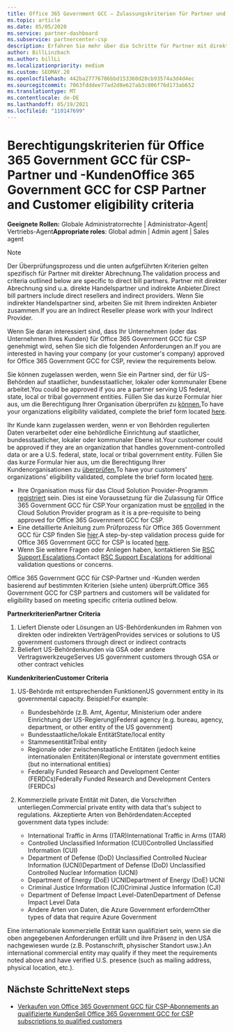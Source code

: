 ```yaml
---
title: Office 365 Government GCC – Zulassungskriterien für Partner und Kunden
ms.topic: article
ms.date: 05/05/2020
ms.service: partner-dashboard
ms.subservice: partnercenter-csp
description: Erfahren Sie mehr über die Schritte für Partner mit direkter Abrechnung (direkte Handelspartner, indirekte Anbieter), um Partner und Kunden für Office 365 Government GCC für CSP zu überprüfen.
author: BillLinzbach
ms.author: billLi
ms.localizationpriority: medium
ms.custom: SEOMAY.20
ms.openlocfilehash: 442ba27776786bbd153360d20cb93574a3d4d4ec
ms.sourcegitcommit: 7063fdddee77ad2d8e627ab3c806f76d173ab652
ms.translationtype: MT
ms.contentlocale: de-DE
ms.lasthandoff: 05/19/2021
ms.locfileid: "110147699"
---
```

# <a name="office-365-government-gcc-for-csp-partner-and-customer-eligibility-criteria"></a><span data-ttu-id="5d4d3-103">Berechtigungskriterien für Office 365 Government GCC für CSP-Partner und -Kunden</span><span class="sxs-lookup"><span data-stu-id="5d4d3-103">Office 365 Government GCC for CSP Partner and Customer eligibility criteria</span></span> 

<span data-ttu-id="5d4d3-104">**Geeignete Rollen:** Globale Administratorrechte | Administrator-Agent| Vertriebs-Agent</span><span class="sxs-lookup"><span data-stu-id="5d4d3-104">**Appropriate roles**: Global admin | Admin agent | Sales agent</span></span>

>[!NOTE]
><span data-ttu-id="5d4d3-105">Der Überprüfungsprozess und die unten aufgeführten Kriterien gelten spezifisch für Partner mit direkter Abrechnung.</span><span class="sxs-lookup"><span data-stu-id="5d4d3-105">The validation process and criteria outlined below are specific to direct bill partners.</span></span> <span data-ttu-id="5d4d3-106">Partner mit direkter Abrechnung sind u.a. direkte Handelspartner und indirekte Anbieter.</span><span class="sxs-lookup"><span data-stu-id="5d4d3-106">Direct bill partners include direct resellers and indirect providers.</span></span>  <span data-ttu-id="5d4d3-107">Wenn Sie indirekter Handelspartner sind, arbeiten Sie mit Ihrem indirekten Anbieter zusammen.</span><span class="sxs-lookup"><span data-stu-id="5d4d3-107">If you are an Indirect Reseller please work with your Indirect Provider.</span></span>

<span data-ttu-id="5d4d3-108">Wenn Sie daran interessiert sind, dass Ihr Unternehmen (oder das Unternehmen Ihres Kunden) für Office 365 Government GCC für CSP genehmigt wird, sehen Sie sich die folgenden Anforderungen an.</span><span class="sxs-lookup"><span data-stu-id="5d4d3-108">If you are interested in having your company (or your customer's company) approved for Office 365 Government GCC for CSP, review the requirements below.</span></span>

<span data-ttu-id="5d4d3-109">Sie können zugelassen werden, wenn Sie ein Partner sind, der für US-Behörden auf staatlicher, bundesstaatlicher, lokaler oder kommunaler Ebene arbeitet.</span><span class="sxs-lookup"><span data-stu-id="5d4d3-109">You could be approved if you are a partner serving US federal, state, local or tribal government entities.</span></span> <span data-ttu-id="5d4d3-110">Füllen Sie das kurze Formular hier aus, um die Berechtigung Ihrer Organisation überprüfen zu [können.](https://products.office.com/government/eligibility-validation?ReqType=CSPPartner)</span><span class="sxs-lookup"><span data-stu-id="5d4d3-110">To have your organizations eligibility validated, complete the brief form located [here](https://products.office.com/government/eligibility-validation?ReqType=CSPPartner).</span></span>

<span data-ttu-id="5d4d3-111">Ihr Kunde kann zugelassen werden, wenn er von Behörden regulierten Daten verarbeitet oder eine behördliche Einrichtung auf staatlicher, bundesstaatlicher, lokaler oder kommunaler Ebene ist.</span><span class="sxs-lookup"><span data-stu-id="5d4d3-111">Your customer could be approved if they are an organization that handles government-controlled data or are a U.S. federal, state, local or tribal government entity.</span></span> <span data-ttu-id="5d4d3-112">Füllen Sie das kurze Formular hier aus, um die Berechtigung Ihrer Kundenorganisationen zu [überprüfen.](https://products.office.com/government/eligibility-validation?ReqType=CSPCustomer)</span><span class="sxs-lookup"><span data-stu-id="5d4d3-112">To have your customers' organizations' eligibility validated, complete the brief form located [here](https://products.office.com/government/eligibility-validation?ReqType=CSPCustomer).</span></span> 

-   <span data-ttu-id="5d4d3-113">Ihre Organisation muss für das Cloud Solution Provider-Programm [registriert](https://partnercenter.microsoft.com/partner/cloud-solution-provider) sein. Dies ist eine Voraussetzung für die Zulassung für Office 365 Government GCC für CSP.</span><span class="sxs-lookup"><span data-stu-id="5d4d3-113">Your organization must be [enrolled](https://partnercenter.microsoft.com/partner/cloud-solution-provider) in the Cloud Solution Provider program as it is a pre-requisite to being approved for Office 365 Government GCC for CSP.</span></span>
-   <span data-ttu-id="5d4d3-114">Eine detaillierte Anleitung zum Prüfprozess für Office 365 Government GCC für CSP finden Sie [hier](https://go.microsoft.com/fwlink/?linkid=2007323).</span><span class="sxs-lookup"><span data-stu-id="5d4d3-114">A step-by-step validation process guide for Office 365 Government GCC for CSP is located [here](https://go.microsoft.com/fwlink/?linkid=2007323).</span></span>
-   <span data-ttu-id="5d4d3-115">Wenn Sie weitere Fragen oder Anliegen haben, kontaktieren Sie [RSC Support Escalations](mailto:usgcce@microsoft.com).</span><span class="sxs-lookup"><span data-stu-id="5d4d3-115">Contact [RSC Support Escalations](mailto:usgcce@microsoft.com) for additional validation questions or concerns.</span></span>

<span data-ttu-id="5d4d3-116">Office 365 Government GCC für CSP-Partner und -Kunden werden basierend auf bestimmten Kriterien (siehe unten) überprüft.</span><span class="sxs-lookup"><span data-stu-id="5d4d3-116">Office 365 Government GCC for CSP partners and customers will be validated for eligibility based on meeting specific criteria outlined below.</span></span>

<span data-ttu-id="5d4d3-117">**Partnerkriterien**</span><span class="sxs-lookup"><span data-stu-id="5d4d3-117">**Partner Criteria**</span></span>
1.  <span data-ttu-id="5d4d3-118">Liefert Dienste oder Lösungen an US-Behördenkunden im Rahmen von direkten oder indirekten Verträgen</span><span class="sxs-lookup"><span data-stu-id="5d4d3-118">Provides services or solutions to US government customers through direct or indirect contracts</span></span>
2.  <span data-ttu-id="5d4d3-119">Beliefert US-Behördenkunden via GSA oder andere Vertragswerkzeuge</span><span class="sxs-lookup"><span data-stu-id="5d4d3-119">Serves US government customers through GSA or other contract vehicles</span></span>

<span data-ttu-id="5d4d3-120">**Kundenkriterien**</span><span class="sxs-lookup"><span data-stu-id="5d4d3-120">**Customer Criteria**</span></span>
1.  <span data-ttu-id="5d4d3-121">US-Behörde mit entsprechenden Funktionen</span><span class="sxs-lookup"><span data-stu-id="5d4d3-121">US government entity in its governmental capacity.</span></span> <span data-ttu-id="5d4d3-122">Beispiel:</span><span class="sxs-lookup"><span data-stu-id="5d4d3-122">For example:</span></span>
 
    -  <span data-ttu-id="5d4d3-123">Bundesbehörde (z.B. Amt, Agentur, Ministerium oder andere Einrichtung der US-Regierung)</span><span class="sxs-lookup"><span data-stu-id="5d4d3-123">Federal agency (e.g. bureau, agency, department, or other entity of the US government)</span></span>
    -   <span data-ttu-id="5d4d3-124">Bundesstaatliche/lokale Entität</span><span class="sxs-lookup"><span data-stu-id="5d4d3-124">State/local entity</span></span> 
    -   <span data-ttu-id="5d4d3-125">Stammesentität</span><span class="sxs-lookup"><span data-stu-id="5d4d3-125">Tribal entity</span></span>
    -   <span data-ttu-id="5d4d3-126">Regionale oder zwischenstaatliche Entitäten (jedoch keine internationalen Entitäten)</span><span class="sxs-lookup"><span data-stu-id="5d4d3-126">Regional or interstate government entities (but no international entities)</span></span>
    -   <span data-ttu-id="5d4d3-127">Federally Funded Research and Development Center (FERDCs)</span><span class="sxs-lookup"><span data-stu-id="5d4d3-127">Federally Funded Research and Development Centers (FERDCs)</span></span>

2.  <span data-ttu-id="5d4d3-128">Kommerzielle private Entität mit Daten, die Vorschriften unterliegen.</span><span class="sxs-lookup"><span data-stu-id="5d4d3-128">Commercial private entity with data that's subject to regulations.</span></span> <span data-ttu-id="5d4d3-129">Akzeptierte Arten von Behördendaten:</span><span class="sxs-lookup"><span data-stu-id="5d4d3-129">Accepted government data types include:</span></span> 
    -   <span data-ttu-id="5d4d3-130">International Traffic in Arms (ITAR)</span><span class="sxs-lookup"><span data-stu-id="5d4d3-130">International Traffic in Arms (ITAR)</span></span>
    -   <span data-ttu-id="5d4d3-131">Controlled Unclassified Information (CUI)</span><span class="sxs-lookup"><span data-stu-id="5d4d3-131">Controlled Unclassified Information (CUI)</span></span>
    -   <span data-ttu-id="5d4d3-132">Department of Defense (DoD) Unclassified Controlled Nuclear Information (UCNI)</span><span class="sxs-lookup"><span data-stu-id="5d4d3-132">Department of Defense (DoD) Unclassified Controlled Nuclear Information (UCNI)</span></span>
    -   <span data-ttu-id="5d4d3-133">Department of Energy (DoE) UCNI</span><span class="sxs-lookup"><span data-stu-id="5d4d3-133">Department of Energy (DoE) UCNI</span></span>
    -   <span data-ttu-id="5d4d3-134">Criminal Justice Information (CJI)</span><span class="sxs-lookup"><span data-stu-id="5d4d3-134">Criminal Justice Information (CJI)</span></span>
    -   <span data-ttu-id="5d4d3-135">Department of Defense Impact Level-Daten</span><span class="sxs-lookup"><span data-stu-id="5d4d3-135">Department of Defense Impact Level Data</span></span>
    -   <span data-ttu-id="5d4d3-136">Andere Arten von Daten, die Azure Government erfordern</span><span class="sxs-lookup"><span data-stu-id="5d4d3-136">Other types of data that require Azure Government</span></span>

<span data-ttu-id="5d4d3-137">Eine internationale kommerzielle Entität kann qualifiziert sein, wenn sie die oben angegebenen Anforderungen erfüllt und ihre Präsenz in den USA nachgewiesen wurde (z.B. Postanschrift, physischer Standort usw.).</span><span class="sxs-lookup"><span data-stu-id="5d4d3-137">An international commercial entity may qualify if they meet the requirements noted above and have verified U.S. presence (such as mailing address, physical location, etc.).</span></span>

## <a name="next-steps"></a><span data-ttu-id="5d4d3-138">Nächste Schritte</span><span class="sxs-lookup"><span data-stu-id="5d4d3-138">Next steps</span></span>

- [<span data-ttu-id="5d4d3-139">Verkaufen von Office 365 Government GCC für CSP-Abonnements an qualifizierte Kunden</span><span class="sxs-lookup"><span data-stu-id="5d4d3-139">Sell Office 365 Government GCC for CSP subscriptions to qualified customers</span></span>](csp-gcc-overview.md)
